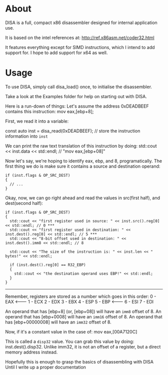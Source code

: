 # About

DISA is a full, compact x86 disassembler designed
for internal application use.

It is based on the intel references at:
http://ref.x86asm.net/coder32.html

It features everything except for SIMD instructions,
which I intend to add support for.
I hope to add support for x64 as well.



# Usage

To use DISA, simply call disa_load() once, to initialise the disassembler.

Take a look at the Examples folder for help on starting out with DISA.

Here is a run-down of things:
Let's assume the address 0xDEADBEEF contains this instruction:
mov eax,[ebp+8];

First, we read it into a variable:

const auto inst = disa_read(0xDEADBEEF); // store the instruction information into `inst`

We can print the raw text translation of this instruction by doing:
std::cout << inst.data << std::endl; // "mov eax,[ebp+08]"

Now let's say, we're hoping to identify eax, ebp, and 8, programatically.
The first thing we do is make sure it contains a source and destination operand:
```
if (inst.flags & OP_SRC_DEST)
{
  // ...
}
```

Okay, now, we can go right ahead and read the values in src(first half), and dest(second half):
```
if (inst.flags & OP_SRC_DEST)
{
  std::cout << "first register used in source: " << inst.src().reg[0] << std::endl; // 0 ***
  std::cout << "first register used in destination: " << inst.dest().reg[0] << std::endl; // 5 ***
  std::cout << "8-bit offset used in destination: " << inst.dest().imm8 << std::endl; // 8
  
  std::cout << "The size of the instruction is: " << inst.len << " bytes!" << std::endl;
  
  if (inst.dest().reg[0] == R32_EBP)
  {
    std::cout << "the destination operand uses EBP!" << std::endl;
  }
}
```

***
Remember, registers are stored as a number which goes in this order:
0 - EAX <---
1 - ECX
2 - EDX
3 - EBX
4 - ESP
5 - EBP <---
6 - ESI
7 - EDI


An operand that has [ebp+8] (or, [ebp+08]) will have an `imm8` offset of 8. 
An operand that has [ebp+0008] will have an `imm16` offset of 8.
An operand that has [ebp+00000008] will have an `imm32` offset of 8.

Now, if it's a constant value in the case of:
mov eax,[00A7120C]

This is called a `disp32` value.
You can grab this value by doing: inst.dest().disp32.
Unlike imm32, it is not an offset of a register, but a direct memory address instead.

Hopefully this is enough to grasp the basics of disassembling with DISA
Until I write up a proper documentation

